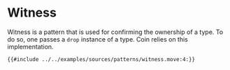 # Witness

Witness is a pattern that is used for confirming the ownership of a type. To do so, one passes a `drop` instance of a type. Coin relies on this implementation.

```move
{{#include ../../examples/sources/patterns/witness.move:4:}}
```
